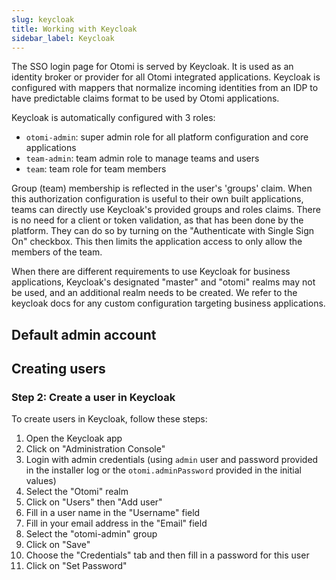 ```yaml
---
slug: keycloak
title: Working with Keycloak
sidebar_label: Keycloak
---
```


The SSO login page for Otomi is served by Keycloak. It is used as an identity broker or provider for all Otomi integrated applications. Keycloak is configured with mappers that normalize incoming identities from an IDP to have predictable claims format to be used by Otomi applications.

Keycloak is automatically configured with 3 roles:

- `otomi-admin`: super admin role for all platform configuration and core applications
- `team-admin`: team admin role to manage teams and users
- `team`: team role for team members

Group (team) membership is reflected in the user's 'groups' claim. When this authorization configuration is useful to their own built applications, teams can directly use Keycloak's provided groups and roles claims. There is no need for a client or token validation, as that has been done by the platform. They can do so by turning on the "Authenticate with Single Sign On" checkbox. This then limits the application access to only allow the members of the team.

When there are different requirements to use Keycloak for business applications, Keycloak's designated "master" and "otomi" realms may not be used, and an additional realm needs to be created. We refer to the keycloak docs for any custom configuration targeting business applications.

## Default admin account

## Creating users

### Step 2: Create a user in Keycloak

To create users in Keycloak, follow these steps:

1. Open the Keycloak app
2. Click on "Administration Console"
3. Login with admin credentials (using `admin` user and password provided in the installer log or the `otomi.adminPassword` provided in the initial values)
4. Select the "Otomi" realm
5. Click on "Users" then "Add user"
6. Fill in a user name in the "Username" field
7. Fill in your email address in the "Email" field
8. Select the "otomi-admin" group
9. Click on "Save"
10. Choose the "Credentials" tab and then fill in a password for this user
11. Click on "Set Password"
